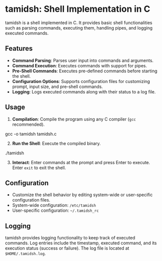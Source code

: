# tamidsh: Shell Implementation in C

tamidsh is a shell implemented in C. It provides basic shell functionalities such as parsing commands, executing them, handling pipes, and logging executed commands.

## Features
- **Command Parsing**: Parses user input into commands and arguments.
- **Command Execution**: Executes commands with support for pipes.
- **Pre-Shell Commands**: Executes pre-defined commands before starting the shell.
- **Configuration Options**: Supports configuration files for customizing prompt, input size, and pre-shell commands.
- **Logging**: Logs executed commands along with their status to a log file.

## Usage
1. **Compilation**: Compile the program using any C compiler (`gcc` recommended).

gcc -o tamidsh tamidsh.c

2. **Run the Shell**: Execute the compiled binary.

./tamidsh

3. **Interact**: Enter commands at the prompt and press Enter to execute. Enter `exit` to exit the shell.

## Configuration
- Customize the shell behavior by editing system-wide or user-specific configuration files.
- System-wide configuration: `/etc/tamidsh`
- User-specific configuration: `~/.tamidsh_rc`

## Logging
tamidsh provides logging functionality to keep track of executed commands. Log entries include the timestamp, executed command, and its execution status (success or failure). The log file is located at `$HOME/.tamidsh.log`.
